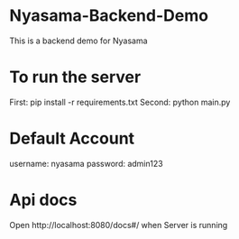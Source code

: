 # Nyasama-Backend-Demo
 This is a backend demo for Nyasama

# To run the server
 First: pip install -r requirements.txt Second: python main.py

# Default Account
 username: nyasama  password: admin123

# Api docs
 Open http://localhost:8080/docs#/ when Server is running
